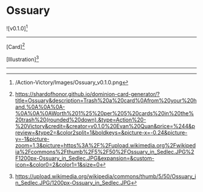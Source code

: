 # Ossuary

![v0.1.0][^v0.1.0]

---

[Card][^Card]

[Illustration][^Illustration]

---

[^v0.1.0]: /Action-Victory/Images/Ossuary_v0.1.0.png
[^Card]: https://shardofhonor.github.io/dominion-card-generator/?title=Ossuary&description=Trash%20a%20card%0Afrom%20your%20hand.%0A%0A%0A-%0A%0A%0AWorth%201%25%20per%205%20cards%20in%20the%20trash%20(rounded%20down).&type=Action%20-%20Victory&credit=&creator=v0.1.0%20Evan%20Quan&price=%244&preview=&type2=&color2split=1&boldkeys=&picture-x=-0.24&picture-y=-1&picture-zoom=1.3&picture=https%3A%2F%2Fupload.wikimedia.org%2Fwikipedia%2Fcommons%2Fthumb%2F5%2F50%2FOssuary_in_Sedlec.JPG%2F1200px-Ossuary_in_Sedlec.JPG&expansion=&custom-icon=&color0=2&color1=1&size=0
[^Illustration]: https://upload.wikimedia.org/wikipedia/commons/thumb/5/50/Ossuary_in_Sedlec.JPG/1200px-Ossuary_in_Sedlec.JPG
